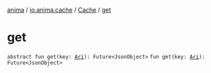 [anima](../../index.md) / [io.anima.cache](../index.md) / [Cache](index.md) / [get](./get.md)

# get

`abstract fun get(key: `[`Ari`](../../io.anima/-ari.md)`): Future<JsonObject>`
`fun get(key: `[`Ari`](../../io.anima/-ari.md)`): Future<JsonObject>`
